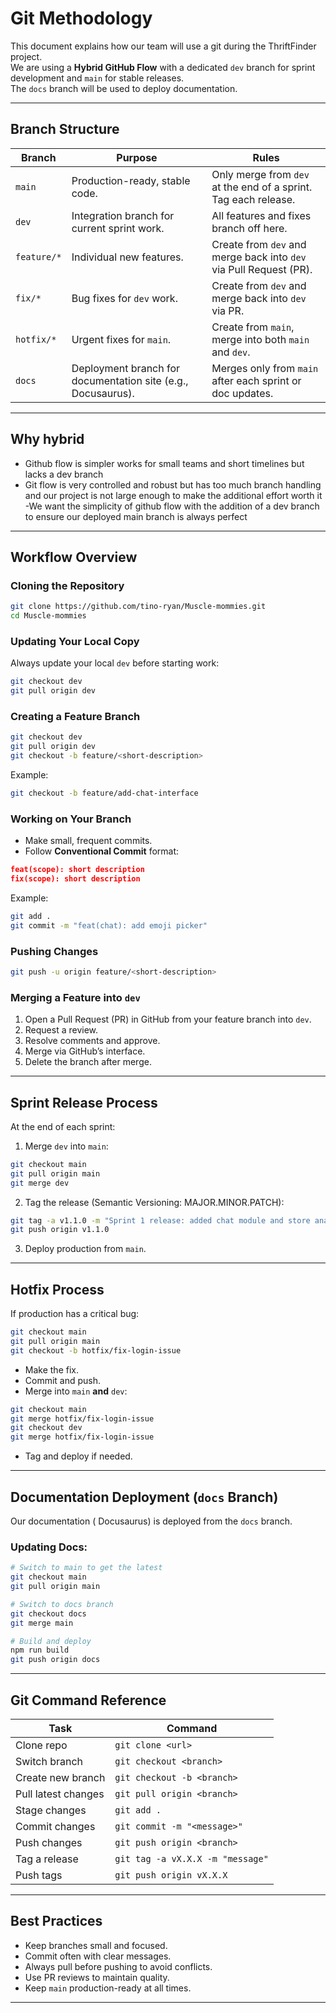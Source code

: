 # Git Methodology

This document explains how our team will use a git during the ThriftFinder project.  
We are using a **Hybrid GitHub Flow** with a dedicated `dev` branch for sprint development and `main` for stable releases.  
The `docs` branch will be used to deploy documentation.

---

## Branch Structure

| Branch      | Purpose                                                      | Rules                                                              |
| ----------- | ------------------------------------------------------------ | ------------------------------------------------------------------ |
| `main`      | Production-ready, stable code.                               | Only merge from `dev` at the end of a sprint. Tag each release.    |
| `dev`       | Integration branch for current sprint work.                  | All features and fixes branch off here.                            |
| `feature/*` | Individual new features.                                     | Create from `dev` and merge back into `dev` via Pull Request (PR). |
| `fix/*`     | Bug fixes for `dev` work.                                    | Create from `dev` and merge back into `dev` via PR.                |
| `hotfix/*`  | Urgent fixes for `main`.                                     | Create from `main`, merge into both `main` and `dev`.              |
| `docs`      | Deployment branch for documentation site (e.g., Docusaurus). | Merges only from `main` after each sprint or doc updates.          |

---

## Why hybrid

- Github flow is simpler works for small teams and short timelines but lacks a dev branch
- Git flow is very controlled and robust but has too much branch handling and our project is not large enough to make the additional effort worth it
  -We want the simplicity of github flow with the addition of a dev branch to ensure our deployed main branch is always perfect

---

## Workflow Overview

### Cloning the Repository

```bash
git clone https://github.com/tino-ryan/Muscle-mommies.git
cd Muscle-mommies
```

### Updating Your Local Copy

Always update your local `dev` before starting work:

```bash
git checkout dev
git pull origin dev
```

### Creating a Feature Branch

```bash
git checkout dev
git pull origin dev
git checkout -b feature/<short-description>
```

Example:

```bash
git checkout -b feature/add-chat-interface
```

### Working on Your Branch

- Make small, frequent commits.
- Follow **Conventional Commit** format:

```json
feat(scope): short description
fix(scope): short description
```

Example:

```bash
git add .
git commit -m "feat(chat): add emoji picker"
```

### Pushing Changes

```bash
git push -u origin feature/<short-description>
```

### Merging a Feature into `dev`

1. Open a Pull Request (PR) in GitHub from your feature branch into `dev`.
2. Request a review.
3. Resolve comments and approve.
4. Merge via GitHub’s interface.
5. Delete the branch after merge.

---

## Sprint Release Process

At the end of each sprint:

1. Merge `dev` into `main`:

```bash
git checkout main
git pull origin main
git merge dev
```

2. Tag the release (Semantic Versioning: MAJOR.MINOR.PATCH):

```bash
git tag -a v1.1.0 -m "Sprint 1 release: added chat module and store analytics"
git push origin v1.1.0
```

3. Deploy production from `main`.

---

## Hotfix Process

If production has a critical bug:

```bash
git checkout main
git pull origin main
git checkout -b hotfix/fix-login-issue
```

- Make the fix.
- Commit and push.
- Merge into `main` **and** `dev`:

```bash
git checkout main
git merge hotfix/fix-login-issue
git checkout dev
git merge hotfix/fix-login-issue
```

- Tag and deploy if needed.

---

## Documentation Deployment (`docs` Branch)

Our documentation ( Docusaurus) is deployed from the `docs` branch.

### Updating Docs:

```bash
# Switch to main to get the latest
git checkout main
git pull origin main

# Switch to docs branch
git checkout docs
git merge main

# Build and deploy
npm run build
git push origin docs
```

---

## Git Command Reference

| Task                | Command                          |
| ------------------- | -------------------------------- |
| Clone repo          | `git clone <url>`                |
| Switch branch       | `git checkout <branch>`          |
| Create new branch   | `git checkout -b <branch>`       |
| Pull latest changes | `git pull origin <branch>`       |
| Stage changes       | `git add .`                      |
| Commit changes      | `git commit -m "<message>"`      |
| Push changes        | `git push origin <branch>`       |
| Tag a release       | `git tag -a vX.X.X -m "message"` |
| Push tags           | `git push origin vX.X.X`         |

---

## Best Practices

- Keep branches small and focused.
- Commit often with clear messages.
- Always pull before pushing to avoid conflicts.
- Use PR reviews to maintain quality.
- Keep `main` production-ready at all times.

---
